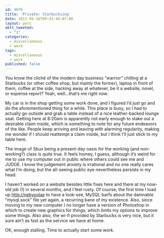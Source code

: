 ```yaml
---
id: 4676
title: 'Private: Starbucksing'
date: 2011-05-16T09:43:44-07:00
layout: post
aktt_tweeted:
  - "1"
categories:
  - miscellaneous
  - work
tags:
  - miscellaneous
  - work
published: false
---
```

You know the cliché of the modern day business &#8220;warrior&#8221; chilling at a Starbucks (or other coffee shop, but mainly the former), laptop in front of them, coffee at the side, hacking away at whatever, be it a website, novel, or expense report? Yeah, well&#8230;that&#8217;s me right now.

My car is in the shop getting some work done, and I figured I&#8217;d just go and do the aforementioned thing for a while. This place is busy, so I had to actually go outside and grab a table instead of a nice leather-backed lounge seat. Getting here at 8:20am is apparently not early enough to stake out a desirable claim inside, which is something to note for any future endeavors of the like. People keep arriving and leaving with alarming regularity, making me wonder if I should reattempt a claim inside, but I think I&#8217;ll just stick to my table here.

The image of Sbux being a present-day oasis for the working (and non-working?) class is quite true. It feels homey, I guess, although it&#8217;s weird for me to use my computer out in public where others could see me and JUDGE. I know the judgement anxiety is irrational and no one really cares what I&#8217;m doing, but the all-seeing public eye nevertheless persists in my head.

I haven&#8217;t worked on a website besides little fixes here and there at my now-old job (!) in several months, and I feel rusty. Of course, the first time I load up <http://nebyoolae> to have a look-see, MySQL barfs about the damnable &#8220;mysql.sock&#8221; file yet again, a recurring bane of my existence. Also, since moving to my new computer I no longer have a version of Photoshop in which to create new graphics for things, which limits my options to improve some things. Also also, the wi-fi provided by Starbucks is very nice, but it sure ain&#8217;t as fast as the service we have at home.

OK, enough stalling. Time to actually start some work.
